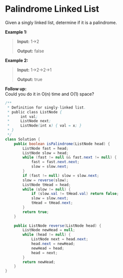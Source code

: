 # Palindrome Linked List

Given a singly linked list, determine if it is a palindrome.

**Example 1:**

> **Input:** 1-&gt;2 
>
> **Output:** false

**Example 2:**

> **Input:** 1-&gt;2-&gt;2-&gt;1 
>
> **Output:** true

**Follow up:**  
Could you do it in O\(n\) time and O\(1\) space?

```java
/**
 * Definition for singly-linked list.
 * public class ListNode {
 *     int val;
 *     ListNode next;
 *     ListNode(int x) { val = x; }
 * }
 */
class Solution {
    public boolean isPalindrome(ListNode head) {
        ListNode fast = head;
        ListNode slow = head;
        while (fast != null && fast.next != null) {
            fast = fast.next.next;
            slow = slow.next;
        }
        if (fast != null) slow = slow.next;
        slow = reverse(slow);
        ListNode tHead = head;
        while (slow != null) {
            if (slow.val != tHead.val) return false;
            slow = slow.next;
            tHead = tHead.next;
        }
        return true;
    }
    
    public ListNode reverse(ListNode head) {
        ListNode newHead = null;
        while (head != null) {
            ListNode next = head.next;
            head.next = newHead;
            newHead = head;
            head = next;
        }
        return newHead;
    }
}
```

